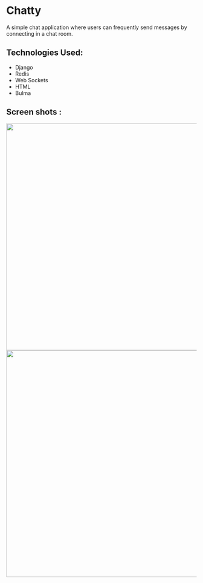 # Chatty
A simple chat application where users can frequently send messages by connecting in a chat room.

## Technologies Used:
* Django
* Redis
* Web Sockets
* HTML
* Bulma

## Screen shots :
<img src="https://user-images.githubusercontent.com/55245862/117541906-caf7f300-b033-11eb-9851-4868545da31b.png" height="600px" width="700px">
<img src="https://user-images.githubusercontent.com/55245862/117541917-d519f180-b033-11eb-9aea-338698773692.png" height="600px" width="700px">

